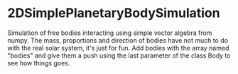 # 2DSimplePlanetaryBodySimulation
Simulation of free bodies interacting using simple vector algebra from numpy.
The mass, proportions and direction of bodies have not much to do with the real solar system, it's just for fun.
Add bodies with the array named "bodies" and give them a push using the last parameter of the class Body to see how things goes.
